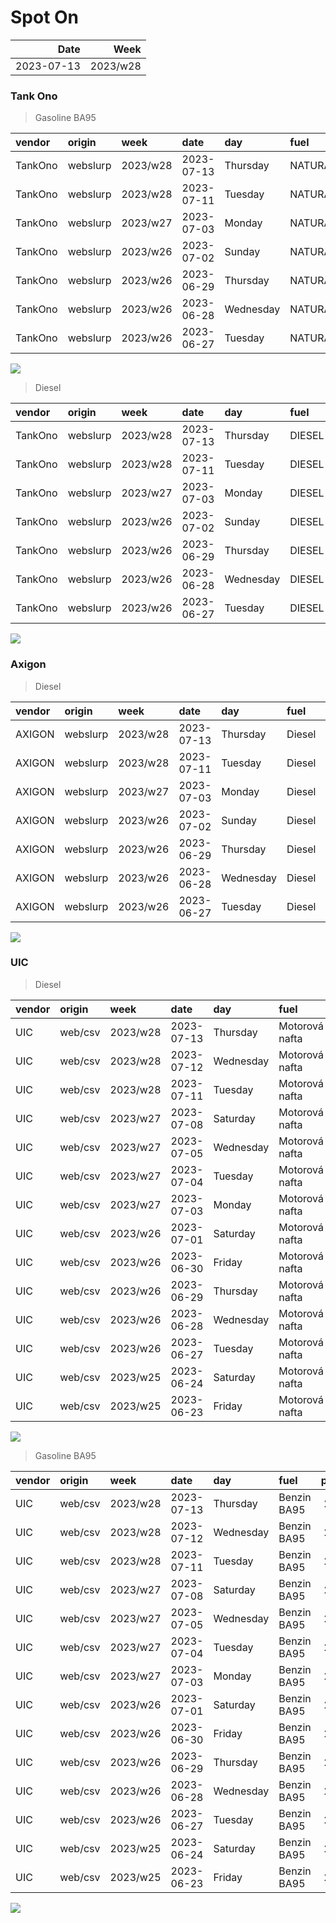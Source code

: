 Spot On
================

|       Date |     Week |
|-----------:|---------:|
| 2023-07-13 | 2023/w28 |

### Tank Ono

> Gasoline BA95

| vendor  | origin   | week     | date       | day       | fuel      | price | PriceVAT |
|:--------|:---------|:---------|:-----------|:----------|:----------|------:|---------:|
| TankOno | webslurp | 2023/w28 | 2023-07-13 | Thursday  | NATURAL95 | 29.34 |     35.5 |
| TankOno | webslurp | 2023/w28 | 2023-07-11 | Tuesday   | NATURAL95 | 29.34 |     35.5 |
| TankOno | webslurp | 2023/w27 | 2023-07-03 | Monday    | NATURAL95 | 29.34 |     35.5 |
| TankOno | webslurp | 2023/w26 | 2023-07-02 | Sunday    | NATURAL95 | 29.34 |     35.5 |
| TankOno | webslurp | 2023/w26 | 2023-06-29 | Thursday  | NATURAL95 | 29.34 |     35.5 |
| TankOno | webslurp | 2023/w26 | 2023-06-28 | Wednesday | NATURAL95 | 29.34 |     35.5 |
| TankOno | webslurp | 2023/w26 | 2023-06-27 | Tuesday   | NATURAL95 | 29.34 |     35.5 |

<img src="SpotOn_files/figure-gfm/tono-ba95-1.png" style="display: block; margin: auto auto auto 0;" />

> Diesel

| vendor  | origin   | week     | date       | day       | fuel   | price | PriceVAT |
|:--------|:---------|:---------|:-----------|:----------|:-------|------:|---------:|
| TankOno | webslurp | 2023/w28 | 2023-07-13 | Thursday  | DIESEL | 25.21 |     30.5 |
| TankOno | webslurp | 2023/w28 | 2023-07-11 | Tuesday   | DIESEL | 25.21 |     30.5 |
| TankOno | webslurp | 2023/w27 | 2023-07-03 | Monday    | DIESEL | 25.21 |     30.5 |
| TankOno | webslurp | 2023/w26 | 2023-07-02 | Sunday    | DIESEL | 25.21 |     30.5 |
| TankOno | webslurp | 2023/w26 | 2023-06-29 | Thursday  | DIESEL | 25.21 |     30.5 |
| TankOno | webslurp | 2023/w26 | 2023-06-28 | Wednesday | DIESEL | 25.21 |     30.5 |
| TankOno | webslurp | 2023/w26 | 2023-06-27 | Tuesday   | DIESEL | 25.21 |     30.5 |

<img src="SpotOn_files/figure-gfm/tono-diesel-1.png" style="display: block; margin: auto auto auto 0;" />

### Axigon

> Diesel

| vendor | origin   | week     | date       | day       | fuel   | price | PriceVAT |
|:-------|:---------|:---------|:-----------|:----------|:-------|------:|---------:|
| AXIGON | webslurp | 2023/w28 | 2023-07-13 | Thursday  | Diesel |  26.9 |     32.5 |
| AXIGON | webslurp | 2023/w28 | 2023-07-11 | Tuesday   | Diesel |  26.9 |     32.5 |
| AXIGON | webslurp | 2023/w27 | 2023-07-03 | Monday    | Diesel |  26.4 |     32.0 |
| AXIGON | webslurp | 2023/w26 | 2023-07-02 | Sunday    | Diesel |  26.4 |     32.0 |
| AXIGON | webslurp | 2023/w26 | 2023-06-29 | Thursday  | Diesel |  26.4 |     32.0 |
| AXIGON | webslurp | 2023/w26 | 2023-06-28 | Wednesday | Diesel |  26.4 |     32.0 |
| AXIGON | webslurp | 2023/w26 | 2023-06-27 | Tuesday   | Diesel |  26.4 |     32.0 |

<img src="SpotOn_files/figure-gfm/axigon-diesel-1.png" style="display: block; margin: auto auto auto 0;" />

### UIC

> Diesel

| vendor | origin  | week     | date       | day       | fuel           | price | priceVAT |
|:-------|:--------|:---------|:-----------|:----------|:---------------|------:|---------:|
| UIC    | web/csv | 2023/w28 | 2023-07-13 | Thursday  | Motorová nafta |  25.5 |     30.9 |
| UIC    | web/csv | 2023/w28 | 2023-07-12 | Wednesday | Motorová nafta |  25.4 |     30.7 |
| UIC    | web/csv | 2023/w28 | 2023-07-11 | Tuesday   | Motorová nafta |  25.4 |     30.7 |
| UIC    | web/csv | 2023/w27 | 2023-07-08 | Saturday  | Motorová nafta |  25.4 |     30.7 |
| UIC    | web/csv | 2023/w27 | 2023-07-05 | Wednesday | Motorová nafta |  25.0 |     30.2 |
| UIC    | web/csv | 2023/w27 | 2023-07-04 | Tuesday   | Motorová nafta |  25.0 |     30.2 |
| UIC    | web/csv | 2023/w27 | 2023-07-03 | Monday    | Motorová nafta |  25.0 |     30.2 |
| UIC    | web/csv | 2023/w26 | 2023-07-01 | Saturday  | Motorová nafta |  25.0 |     30.2 |
| UIC    | web/csv | 2023/w26 | 2023-06-30 | Friday    | Motorová nafta |  24.8 |     30.0 |
| UIC    | web/csv | 2023/w26 | 2023-06-29 | Thursday  | Motorová nafta |  25.0 |     30.2 |
| UIC    | web/csv | 2023/w26 | 2023-06-28 | Wednesday | Motorová nafta |  25.0 |     30.2 |
| UIC    | web/csv | 2023/w26 | 2023-06-27 | Tuesday   | Motorová nafta |  25.1 |     30.4 |
| UIC    | web/csv | 2023/w25 | 2023-06-24 | Saturday  | Motorová nafta |  25.2 |     30.5 |
| UIC    | web/csv | 2023/w25 | 2023-06-23 | Friday    | Motorová nafta |  25.6 |     31.0 |

<img src="SpotOn_files/figure-gfm/uic-diesel-1.png" style="display: block; margin: auto auto auto 0;" />

> Gasoline BA95

| vendor | origin  | week     | date       | day       | fuel        | price | priceVAT |
|:-------|:--------|:---------|:-----------|:----------|:------------|------:|---------:|
| UIC    | web/csv | 2023/w28 | 2023-07-13 | Thursday  | Benzin BA95 |  29.3 |     35.5 |
| UIC    | web/csv | 2023/w28 | 2023-07-12 | Wednesday | Benzin BA95 |  29.2 |     35.3 |
| UIC    | web/csv | 2023/w28 | 2023-07-11 | Tuesday   | Benzin BA95 |  29.1 |     35.2 |
| UIC    | web/csv | 2023/w27 | 2023-07-08 | Saturday  | Benzin BA95 |  29.3 |     35.5 |
| UIC    | web/csv | 2023/w27 | 2023-07-05 | Wednesday | Benzin BA95 |  29.1 |     35.2 |
| UIC    | web/csv | 2023/w27 | 2023-07-04 | Tuesday   | Benzin BA95 |  29.1 |     35.2 |
| UIC    | web/csv | 2023/w27 | 2023-07-03 | Monday    | Benzin BA95 |  29.0 |     35.1 |
| UIC    | web/csv | 2023/w26 | 2023-07-01 | Saturday  | Benzin BA95 |  29.0 |     35.1 |
| UIC    | web/csv | 2023/w26 | 2023-06-30 | Friday    | Benzin BA95 |  29.0 |     35.1 |
| UIC    | web/csv | 2023/w26 | 2023-06-29 | Thursday  | Benzin BA95 |  29.0 |     35.1 |
| UIC    | web/csv | 2023/w26 | 2023-06-28 | Wednesday | Benzin BA95 |  29.0 |     35.1 |
| UIC    | web/csv | 2023/w26 | 2023-06-27 | Tuesday   | Benzin BA95 |  29.1 |     35.2 |
| UIC    | web/csv | 2023/w25 | 2023-06-24 | Saturday  | Benzin BA95 |  29.1 |     35.2 |
| UIC    | web/csv | 2023/w25 | 2023-06-23 | Friday    | Benzin BA95 |  29.2 |     35.3 |

<img src="SpotOn_files/figure-gfm/uic-ba95-1.png" style="display: block; margin: auto auto auto 0;" />
